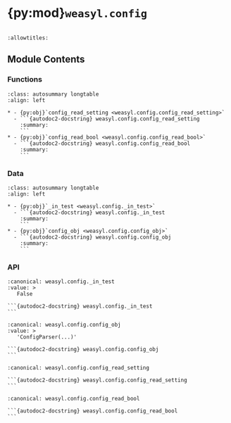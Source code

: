 # {py:mod}`weasyl.config`

```{py:module} weasyl.config
```

```{autodoc2-docstring} weasyl.config
:allowtitles:
```

## Module Contents

### Functions

````{list-table}
:class: autosummary longtable
:align: left

* - {py:obj}`config_read_setting <weasyl.config.config_read_setting>`
  - ```{autodoc2-docstring} weasyl.config.config_read_setting
    :summary:
    ```
* - {py:obj}`config_read_bool <weasyl.config.config_read_bool>`
  - ```{autodoc2-docstring} weasyl.config.config_read_bool
    :summary:
    ```
````

### Data

````{list-table}
:class: autosummary longtable
:align: left

* - {py:obj}`_in_test <weasyl.config._in_test>`
  - ```{autodoc2-docstring} weasyl.config._in_test
    :summary:
    ```
* - {py:obj}`config_obj <weasyl.config.config_obj>`
  - ```{autodoc2-docstring} weasyl.config.config_obj
    :summary:
    ```
````

### API

````{py:data} _in_test
:canonical: weasyl.config._in_test
:value: >
   False

```{autodoc2-docstring} weasyl.config._in_test
```

````

````{py:data} config_obj
:canonical: weasyl.config.config_obj
:value: >
   'ConfigParser(...)'

```{autodoc2-docstring} weasyl.config.config_obj
```

````

````{py:function} config_read_setting(setting, value=None, section='general')
:canonical: weasyl.config.config_read_setting

```{autodoc2-docstring} weasyl.config.config_read_setting
```
````

````{py:function} config_read_bool(setting, section='general')
:canonical: weasyl.config.config_read_bool

```{autodoc2-docstring} weasyl.config.config_read_bool
```
````
